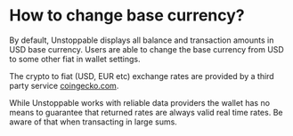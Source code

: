 # How to change base currency?

By default, Unstoppable displays all balance and transaction amounts in USD base currency. Users are able to change the base currency from USD to some other fiat in wallet settings.

The crypto to fiat (USD, EUR etc) exchange rates are provided by a third party service [coingecko.com](https://coingecko.com).

While Unstoppable works with reliable data providers the wallet has no means to guarantee that returned rates are always valid real time rates. Be aware of that when transacting in large sums.
